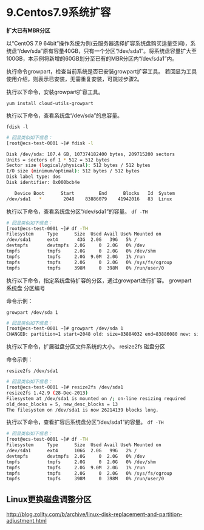  # 9.Centos7.9系统扩容
 


 
 **扩大已有MBR分区** 

以“CentOS 7.9 64bit”操作系统为例(云服务器选择扩容系统盘购买适量空间)，系统盘“/dev/sda”原有容量40GB，只有一个分区“/dev/sda1”。将系统盘容量扩大至100GB，本示例将新增的60GB划分至已有的MBR分区内“/dev/sda1”内。

执行命令growpart，检查当前系统是否已安装growpart扩容工具。
若回显为工具使用介绍，则表示已安装，无需重复安装，可跳过步骤2。

执行以下命令，安装growpart扩容工具。

`yum install cloud-utils-growpart`

执行以下命令，查看系统盘“/dev/sda”的总容量。

`fdisk -l`


```sh
# 回显类似如下信息：
[root@ecs-test-0001 ~]# fdisk -l

Disk /dev/sda: 107.4 GB, 107374182400 bytes, 209715200 sectors
Units = sectors of 1 * 512 = 512 bytes
Sector size (logical/physical): 512 bytes / 512 bytes
I/O size (minimum/optimal): 512 bytes / 512 bytes
Disk label type: dos
Disk identifier: 0x000bcb4e

   Device Boot      Start         End      Blocks   Id  System
/dev/sda1   *        2048    83886079    41942016   83  Linux
```


执行以下命令，查看系统盘分区“/dev/sda1”的容量。
`df -TH`


```sh
# 回显类似如下信息：
[root@ecs-test-0001 ~]# df -TH
Filesystem     Type      Size  Used Avail Use% Mounted on
/dev/sda1      ext4       43G  2.0G   39G   5% /
devtmpfs       devtmpfs  2.0G     0  2.0G   0% /dev
tmpfs          tmpfs     2.0G     0  2.0G   0% /dev/shm
tmpfs          tmpfs     2.0G  9.0M  2.0G   1% /run
tmpfs          tmpfs     2.0G     0  2.0G   0% /sys/fs/cgroup
tmpfs          tmpfs     398M     0  398M   0% /run/user/0
```


执行以下命令，指定系统盘待扩容的分区，通过growpart进行扩容。
growpart 系统盘 分区编号

命令示例：

`growpart /dev/sda 1`


```sh
# 回显类似如下信息：
[root@ecs-test-0001 ~]# growpart /dev/sda 1
CHANGED: partition=1 start=2048 old: size=83884032 end=83886080 new: size=209713119,end=209715167
```


执行以下命令，扩展磁盘分区文件系统的大小。
resize2fs 磁盘分区

命令示例：

`resize2fs /dev/sda1`


```sh
# 回显类似如下信息：
[root@ecs-test-0001 ~]# resize2fs /dev/sda1
resize2fs 1.42.9 (28-Dec-2013)
Filesystem at /dev/sda1 is mounted on /; on-line resizing required
old_desc_blocks = 5, new_desc_blocks = 13
The filesystem on /dev/sda1 is now 26214139 blocks long.
```


执行以下命令，查看扩容后系统盘分区“/dev/sda1”的容量。
`df -TH`


```sh
# 回显类似如下信息：
[root@ecs-test-0001 ~]# df -TH
Filesystem     Type      Size  Used Avail Use% Mounted on
/dev/sda1      ext4      106G  2.0G   99G   2% /
devtmpfs       devtmpfs  2.0G     0  2.0G   0% /dev
tmpfs          tmpfs     2.0G     0  2.0G   0% /dev/shm
tmpfs          tmpfs     2.0G  9.0M  2.0G   1% /run
tmpfs          tmpfs     2.0G     0  2.0G   0% /sys/fs/cgroup
tmpfs          tmpfs     398M     0  398M   0% /run/user/0
```




## Linux更换磁盘调整分区


http://blog.zollty.com/b/archive/linux-disk-replacement-and-partition-adjustment.html